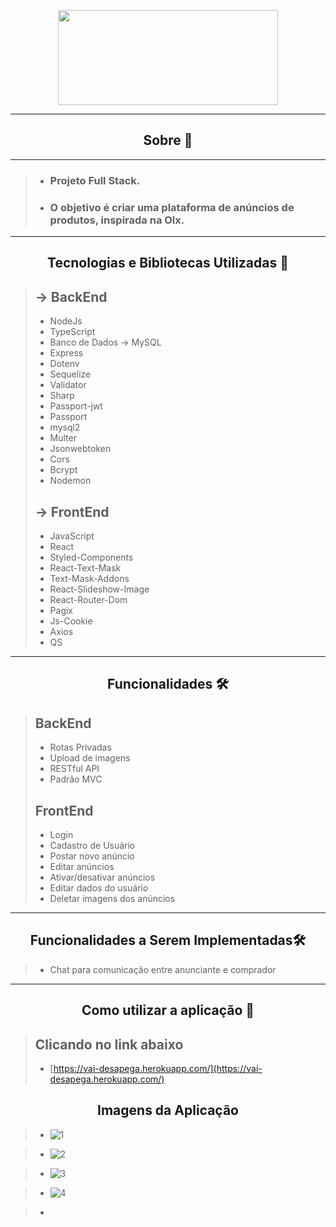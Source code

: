  <p align="center">
 <img src="https://user-images.githubusercontent.com/86810734/154845319-c9ceeeb0-ea37-4fa4-8f66-957f00058a87.png" width="352" height="152"/> 
 </p>

---
<h2 align="center">Sobre 📖</h2>

---
> - ### Projeto Full Stack.
> - ### O objetivo é criar uma plataforma de anúncios de produtos, inspirada na Olx.
---
<h2 align="center">Tecnologias e Bibliotecas Utilizadas 📱</h2>

> ## -> BackEnd
> - NodeJs
> - TypeScript
> - Banco de Dados -> MySQL
> - Express
> - Dotenv
> - Sequelize
> - Validator
> - Sharp
> - Passport-jwt
> - Passport
> - mysql2
> - Multer
> - Jsonwebtoken
> - Cors
> - Bcrypt
> - Nodemon
> ## -> FrontEnd
> - JavaScript
> - React
> - Styled-Components
> - React-Text-Mask
> - Text-Mask-Addons
> - React-Slideshow-Image
> - React-Router-Dom
> - Pagix
> - Js-Cookie
> - Axios 
> - QS
---
<h2 align="center">Funcionalidades 🛠️</h2>

> ## BackEnd
> - Rotas Privadas
> - Upload de imagens
> - RESTful API
> - Padrão MVC
> ## FrontEnd
> - Login
> - Cadastro de Usuário
> - Postar novo anúncio
> - Editar anúncios
> - Ativar/desativar anúncios
> - Editar dados do usuário
> - Deletar imagens dos anúncios

---
<h2 align="center">Funcionalidades a Serem Implementadas🛠️</h2>

> - Chat para comunicação entre anunciante e comprador

---
<h2 align="center">Como utilizar a aplicação 🤔</h2>

> ## Clicando no link abaixo
> - [https://vai-desapega.herokuapp.com/](https://vai-desapega.herokuapp.com/)


<h2 align="center">Imagens da Aplicação</h2>

> - ![1](https://user-images.githubusercontent.com/86810734/154846208-3b19badb-aa83-45ba-9123-f3b777359a9b.png)

> - ![2](https://user-images.githubusercontent.com/86810734/154846215-09cb9f97-b09a-487c-9175-e3565045c054.png)

> - ![3](https://user-images.githubusercontent.com/86810734/154846220-11325bd7-af01-40c6-a792-2a748773d3c6.png)

> - ![4](https://user-images.githubusercontent.com/86810734/154846250-bbf1e49f-41a3-40fb-bc7b-025e93196ab2.png)

> - 

